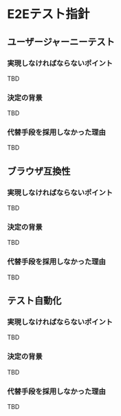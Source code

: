 # E2Eテスト指針

## ユーザージャーニーテスト

### 実現しなければならないポイント
TBD

### 決定の背景
TBD

### 代替手段を採用しなかった理由
TBD

## ブラウザ互換性

### 実現しなければならないポイント
TBD

### 決定の背景
TBD

### 代替手段を採用しなかった理由
TBD

## テスト自動化

### 実現しなければならないポイント
TBD

### 決定の背景
TBD

### 代替手段を採用しなかった理由
TBD